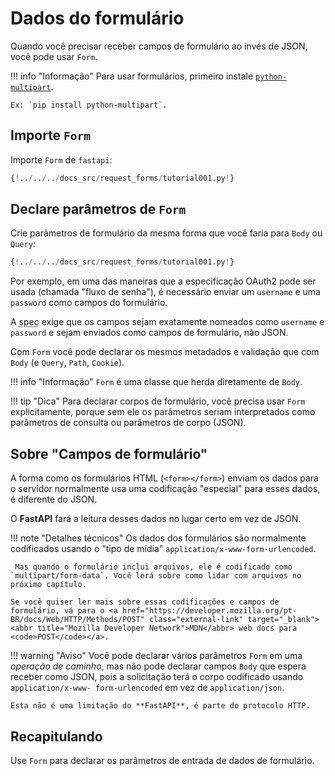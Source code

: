 # Dados do formulário

Quando você precisar receber campos de formulário ao invés de JSON, você pode usar `Form`.

!!! info "Informação"
    Para usar formulários, primeiro instale <a href="https://github.com/Kludex/python-multipart" class="external-link" target="_blank">`python-multipart`</a>.

    Ex: `pip install python-multipart`.

## Importe `Form`

Importe `Form` de `fastapi`:

```Python hl_lines="1"
{!../../../docs_src/request_forms/tutorial001.py!}
```

## Declare parâmetros de `Form`

Crie parâmetros de formulário da mesma forma que você faria para `Body` ou `Query`:

```Python hl_lines="7"
{!../../../docs_src/request_forms/tutorial001.py!}
```

Por exemplo, em uma das maneiras que a especificação OAuth2 pode ser usada (chamada "fluxo de senha"), é necessário enviar um `username` e uma `password` como campos do formulário.

A <abbr title="especificação">spec</abbr> exige que os campos sejam exatamente nomeados como `username` e `password` e sejam enviados como campos de formulário, não JSON.

Com `Form` você pode declarar os mesmos metadados e validação que com `Body` (e `Query`, `Path`, `Cookie`).

!!! info "Informação"
    `Form` é uma classe que herda diretamente de `Body`.

!!! tip "Dica"
    Para declarar corpos de formulário, você precisa usar `Form` explicitamente, porque sem ele os parâmetros seriam interpretados como parâmetros de consulta ou parâmetros de corpo (JSON).

## Sobre "Campos de formulário"

A forma como os formulários HTML (`<form></form>`) enviam os dados para o servidor normalmente usa uma codificação "especial" para esses dados, é diferente do JSON.

O **FastAPI** fará a leitura desses dados no lugar certo em vez de JSON.

!!! note "Detalhes técnicos"
    Os dados dos formulários são normalmente codificados usando o "tipo de mídia" `application/x-www-form-urlencoded`.

     Mas quando o formulário inclui arquivos, ele é codificado como `multipart/form-data`. Você lerá sobre como lidar com arquivos no próximo capítulo.

    Se você quiser ler mais sobre essas codificações e campos de formulário, vá para o <a href="https://developer.mozilla.org/pt-BR/docs/Web/HTTP/Methods/POST" class="external-link" target="_blank"><abbr title="Mozilla Developer Network">MDN</abbr> web docs para <code>POST</code></a>.

!!! warning "Aviso"
    Você pode declarar vários parâmetros `Form` em uma *operação de caminho*, mas não pode declarar campos `Body` que espera receber como JSON, pois a solicitação terá o corpo codificado usando `application/x-www- form-urlencoded` em vez de `application/json`.

    Esta não é uma limitação do **FastAPI**, é parte do protocolo HTTP.

## Recapitulando

Use `Form` para declarar os parâmetros de entrada de dados de formulário.
